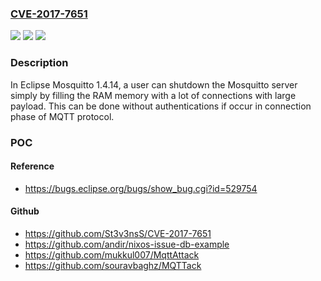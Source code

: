 ### [CVE-2017-7651](https://cve.mitre.org/cgi-bin/cvename.cgi?name=CVE-2017-7651)
![](https://img.shields.io/static/v1?label=Product&message=Eclipse%20Mosquitto&color=blue)
![](https://img.shields.io/static/v1?label=Version&message=n%2Fa&color=blue)
![](https://img.shields.io/static/v1?label=Vulnerability&message=CWE-789%3A%20Uncontrolled%20Memory%20Allocation&color=brighgreen)

### Description

In Eclipse Mosquitto 1.4.14, a user can shutdown the Mosquitto server simply by filling the RAM memory with a lot of connections with large payload. This can be done without authentications if occur in connection phase of MQTT protocol.

### POC

#### Reference
- https://bugs.eclipse.org/bugs/show_bug.cgi?id=529754

#### Github
- https://github.com/St3v3nsS/CVE-2017-7651
- https://github.com/andir/nixos-issue-db-example
- https://github.com/mukkul007/MqttAttack
- https://github.com/souravbaghz/MQTTack

